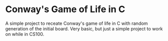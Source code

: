 # Conway's Game of Life in C

A simple project to receate Conway's game of life in C with random generation of the initial board. Very basic, but just a simple project to work on while in CS100.
